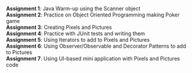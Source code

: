 <b>Assignment 1</b>:
Java Warm-up using the Scanner object <br/>
<b>Assignment 2</b>:
Practice on Object Oriented Programming making Poker game <br/>
<b>Assignment 3</b>:
Creating Pixels and Pictures <br/>
<b>Assignment 4</b>:
Practice with JUnit tests and writing them <br/>
<b>Assignment 5</b>:
Using Iterators to add to Pixels and Pictures <br/>
<b>Assignment 6</b>:
Using Observer/Observable and Decorator Patterns to add to Pictures <br/>
<b>Assignment 7</b>:
Using UI-based mini application with Pixels and Pictures code 

